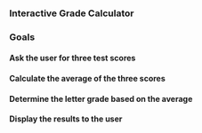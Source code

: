 ### Interactive Grade Calculator ###

### Goals

#### Ask the user for three test scores

#### Calculate the average of the three scores

#### Determine the letter grade based on the average

#### Display the results to the user